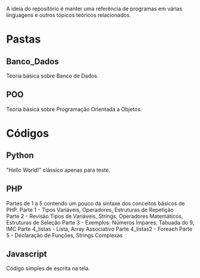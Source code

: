 A ideia do repositório é manter uma referência de programas em várias linguagens e outros tópicos teóricos relacionados.

# Pastas

## Banco_Dados
Teoria básica sobre Banco de Dados.

## POO
Teoria básica sobre Programação Orientada a Objetos.

# Códigos

## Python
"Hello World!" clássico apenas para teste.

## PHP
Partes de 1 a 5 contendo um pouco da sintaxe dos conceitos básicos de PHP.
Parte 1 - Tipos Variáveis, Operadores, Estruturas de Repetição <br/>
Parte 2 - Revisão Tipos de Variáveis, Strings, Operadores Matemáticos, Estruturas de Seleção
Parte 3 - Exemplos: Números Ímpares, Tabuada do 9, IMC 
Parte 4_listas - Lista, Array Associativo
Parte 4_listas2 -  Foreach
Parte 5 - Declaração de Funções, Strings Complexas

## Javascript
Código simples de escrita na tela.